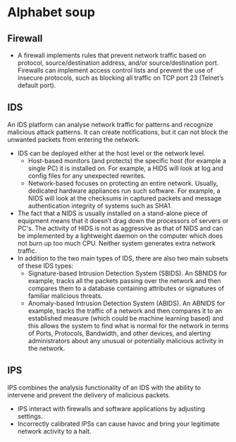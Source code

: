 # Alphabet soup

## Firewall

* A firewall implements rules that prevent network traffic based on protocol, source/destination address, and/or 
source/destination port. Firewalls can implement access control lists and prevent the use of insecure protocols, 
such as blocking all traffic on TCP port 23 (Telnet’s default port).

## IDS

An IDS platform can analyse network traffic for patterns and recognize malicious attack patterns. It can create notifications, but it can not block the unwanted packets from entering the network.
* IDS can be deployed either at the host level or the network level.
  * Host-based monitors (and protects) the specific host (for example a single PC) it is installed on. For example, a HIDS will look at log and config files for any unexpected rewrites.
  * Network-based focuses on protecting an entire network. Usually, dedicated hardware appliances run such software. For example, a NIDS will look at the checksums in captured packets and message authentication integrity of systems such as SHA1.
* The fact that a NIDS is usually installed on a stand-alone piece of equipment means that it doesn’t drag down the 
processors of servers or PC's. The activity of HIDS is not as aggressive as that of NIDS and can be implemented by a 
lightweight daemon on the computer which does not burn up too much CPU. Neither system generates extra network traffic.
* In addition to the two main types of IDS, there are also two main subsets of these IDS types:
  * Signature-based Intrusion Detection System (SBIDS). An SBNIDS for example, tracks all the packets passing over the network and then compares them to a database containing attributes or signatures of familiar malicious threats.
  * Anomaly-based Intrusion Detection System (ABIDS). An ABNIDS for example, tracks the traffic of a network and then 
compares it to an established measure (which could be machine learning based) and this allows the system to find what 
is normal for the network in terms of Ports, Protocols, Bandwidth, and other devices, and alerting 
administrators about any unusual or potentially malicious activity in the network.

## IPS

IPS combines the analysis functionality of an IDS with the ability to intervene and prevent the delivery of malicious packets.
* IPS interact with firewalls and software applications by adjusting settings.
* Incorrectly calibrated IPSs can cause havoc and bring your legitimate network activity to a halt.

